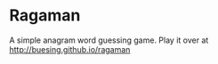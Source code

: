 Ragaman
=======

A simple anagram word guessing game. 
Play it over at http://buesing.github.io/ragaman
